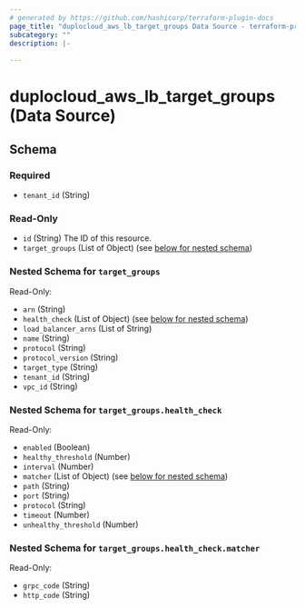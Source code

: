 ```yaml
---
# generated by https://github.com/hashicorp/terraform-plugin-docs
page_title: "duplocloud_aws_lb_target_groups Data Source - terraform-provider-duplocloud"
subcategory: ""
description: |-
  
---
```


# duplocloud_aws_lb_target_groups (Data Source)





<!-- schema generated by tfplugindocs -->
## Schema

### Required

- `tenant_id` (String)

### Read-Only

- `id` (String) The ID of this resource.
- `target_groups` (List of Object) (see [below for nested schema](#nestedatt--target_groups))

<a id="nestedatt--target_groups"></a>
### Nested Schema for `target_groups`

Read-Only:

- `arn` (String)
- `health_check` (List of Object) (see [below for nested schema](#nestedobjatt--target_groups--health_check))
- `load_balancer_arns` (List of String)
- `name` (String)
- `protocol` (String)
- `protocol_version` (String)
- `target_type` (String)
- `tenant_id` (String)
- `vpc_id` (String)

<a id="nestedobjatt--target_groups--health_check"></a>
### Nested Schema for `target_groups.health_check`

Read-Only:

- `enabled` (Boolean)
- `healthy_threshold` (Number)
- `interval` (Number)
- `matcher` (List of Object) (see [below for nested schema](#nestedobjatt--target_groups--health_check--matcher))
- `path` (String)
- `port` (String)
- `protocol` (String)
- `timeout` (Number)
- `unhealthy_threshold` (Number)

<a id="nestedobjatt--target_groups--health_check--matcher"></a>
### Nested Schema for `target_groups.health_check.matcher`

Read-Only:

- `grpc_code` (String)
- `http_code` (String)
